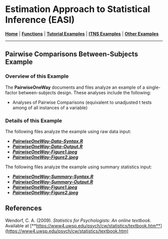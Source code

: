 # Estimation Approach to Statistical Inference (EASI)

[**Home**](https://github.com/cwendorf/EASI/) | 
[**Functions**](https://github.com/cwendorf/EASI/tree/master/A-Functions) | 
[**Tutorial Examples**](https://github.com/cwendorf/EASI/tree/master/B-TutorialExamples) | 
[**ITNS Examples**](https://github.com/cwendorf/EASI/tree/master/C-ITNSExamples) | 
[**Other Examples**](https://github.com/cwendorf/EASI/tree/master/D-OtherExamples)

---

## Pairwise Comparisons Between-Subjects Example

### Overview of this Example

The **PairwiseOneWay** documents and files analyze an example of a single-factor between-subjects design. These analyses include the following:

- Analyses of Pairwise Comparisons (equivalent to unadjusted t tests among of all instances of a variable)

### Details of this Example
 
The following files analyze the example using raw data input:

- [**_PairwiseOneWay-Data-Syntax.R_**](./PairwiseOneWay-Data-Syntax.R)
- [**_PairwiseOneWay-Data-Output.R_**](./PairwiseOneWay-Data-Output.R)
- [**_PairwiseOneWay-Figure1.jpeg_**](./PairwiseOneWay-Figure1.jpeg)
- [**_PairwiseOneWay-Figure2.jpeg_**](./PairwiseOneWay-Figure2.jpeg)

The following files analyze the example using summary statistics input:

- [**_PairwiseOneWay-Summary-Syntax.R_**](./PairwiseOneWay-Summary-Syntax.R)
- [**_PairwiseOneWay-Summary-Output.R_**](./PairwiseOneWay-Summary-Output.R)
- [**_PairwiseOneWay-Figure1.jpeg_**](./PairwiseOneWay-Figure1.jpeg)
- [**_PairwiseOneWay-Figure2.jpeg_**](./PairwiseOneWay-Figure2.jpeg)

## References

Wendorf, C. A. (2009). _Statistics for Psychologists: An online textbook._ Available at [**https://www4.uwsp.edu/psych/cw/statistics/textbook.htm**](https://www4.uwsp.edu/psych/cw/statistics/textbook.htm)
